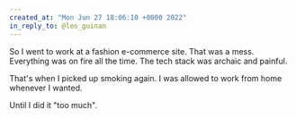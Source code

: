 ```yaml
---
created_at: "Mon Jun 27 18:06:10 +0000 2022"
in_reply_to: @leo_guinan
---
```


So I went to work at a fashion e-commerce site. That was a mess. Everything was on fire all the time. The tech stack was archaic and painful.

That's when I picked up smoking again. I was allowed to work from home whenever I wanted.

Until I did it "too much".